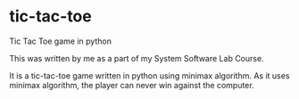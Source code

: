 # tic-tac-toe
Tic Tac Toe game in python

This was written by me as a part of my System Software Lab Course.


It is a tic-tac-toe game written in python using minimax algorithm.
As it uses minimax algorithm, the player can never win against the computer.

